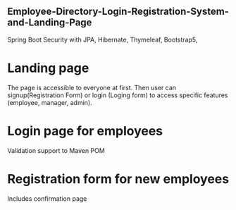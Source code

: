 ## Employee-Directory-Login-Registration-System-and-Landing-Page
Spring Boot Security with JPA, Hibernate, Thymeleaf, Bootstrap5, 

# Landing page
The page is accessible to everyone at first.
Then user can signup(Registration Form) or login (Loging form) to access specific features (employee, manager, admin).

# Login page for employees
Validation support to Maven POM

# Registration form for new employees
Includes confirmation page





